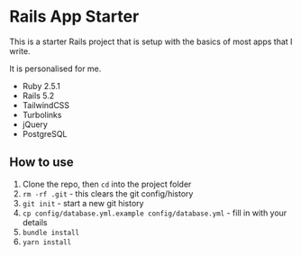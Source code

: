# Rails App Starter

This is a starter Rails project that is setup with the basics of most apps that I write.

It is personalised for me.

- Ruby 2.5.1
- Rails 5.2
- TailwindCSS
- Turbolinks
- jQuery
- PostgreSQL

## How to use

1.  Clone the repo, then `cd` into the project folder
2.  `rm -rf .git` - this clears the git config/history
3.  `git init` - start a new git history
4.  `cp config/database.yml.example config/database.yml` - fill in with your details
5.  `bundle install`
6.  `yarn install`
